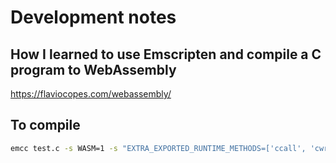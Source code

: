 # Development notes

## How I learned to use Emscripten and compile a C program to WebAssembly

https://flaviocopes.com/webassembly/

## To compile

```sh
emcc test.c -s WASM=1 -s "EXTRA_EXPORTED_RUNTIME_METHODS=['ccall', 'cwrap']"
```